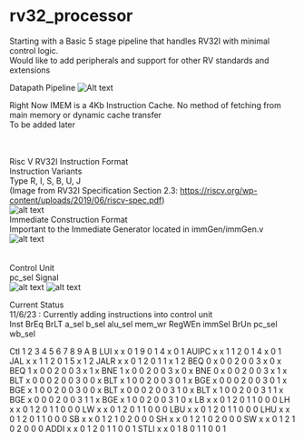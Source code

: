 # rv32_processor <br>
Starting with a Basic 5 stage pipeline that handles RV32I with minimal control logic.  <br>
Would like to add peripherals and support for other RV standards and extensions <br> 

Datapath Pipeline 
![Alt text](https://github.com/sprsr/rv32_processor/blob/main/diagrams/block_diagrams/Datapath%20Pipeline.png)

Right Now IMEM is a 4Kb Instruction Cache.  No method of fetching from main memory or dynamic cache transfer <br>
To be added later <br> <br> <br>

Risc V RV32I Instruction Format <br>
Instruction Variants  <br>
Type R, I, S, B, U, J <br>
(Image from RV32I Specification Section 2.3: https://riscv.org/wp-content/uploads/2019/06/riscv-spec.pdf) <br>
![alt text](https://github.com/sprsr/rv32_processor/blob/main/diagrams/standard/rv32i_formats.png) <br>
Immediate Construction Format <br>
Important to the Immediate Generator located in immGen/immGen.v <br>
![alt text](https://github.com/sprsr/rv32_processor/blob/main/diagrams/standard/rv32i_immediate_formats.png)
<br> <br> <br>
Control Unit <br>
pc_sel Signal <br> 
![alt text](https://github.com/sprsr/rv32_processor/blob/main/diagrams/block_diagrams/pc_sel.png)
![alt text](https://github.com/sprsr/rv32_processor/blob/main/diagrams/block_diagrams/pc_sel2.png)

Current Status <br>
11/6/23 : Currently adding instructions into control unit <br>
Inst  BrEq	BrLT	a_sel	b_sel	alu_sel	mem_wr	RegWEn	immSel	BrUn	pc_sel	wb_sel

Ctl   1 2 3 4 5 6 7 8 9 A B
LUI	  x	x	0	1	9	0	1	4	x	0	1
AUIPC	x	x	1	1	2	0	1	4	x	0	1
JAL	  x	x	1	1	2	0	1	5	x	1	2
JALR	x	x	0	1	2	0	1	1	x	1	2
BEQ	  0	x	0	0	2	0	0	3	x	0	x
BEQ	  1	x	0	0	2	0	0	3	x	1	x
BNE	  1	x	0	0	2	0	0	3	x	0	x
BNE	  0	x	0	0	2	0	0	3	x	1	x
BLT	  x	0	0	0	2	0	0	3	0	0	x
BLT	  x	1	0	0	2	0	0	3	0	1	x
BGE	  x	0	0	0	2	0	0	3	0	1	x
BGE	  x	1	0	0	2	0	0	3	0	0	x
BLT	  x	0	0	0	2	0	0	3	1	0	x
BLT	  x	1	0	0	2	0	0	3	1	1	x
BGE	  x	0	0	0	2	0	0	3	1	1	x
BGE	  x	1	0	0	2	0	0	3	1	0	x
LB	  x	x	0	1	2	0	1	1	0	0	0
LH	  x	x	0	1	2	0	1	1	0	0	0
LW	  x	x	0	1	2	0	1	1	0	0	0
LBU	  x	x	0	1	2	0	1	1	0	0	0
LHU	  x	x	0	1	2	0	1	1	0	0	0
SB	  x	x	0	1	2	1	0	2	0	0	0
SH	  x	x	0	1	2	1	0	2	0	0	0
SW	  x	x	0	1	2	1	0	2	0	0	0
ADDI	x	x	0	1	2	0	1	1	0	0	1
STLI	x	x	0	1	8	0	1	1	0	0	1

